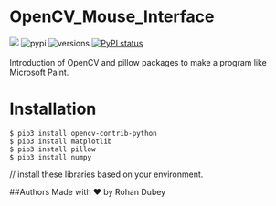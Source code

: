 # OpenCV_Mouse_Interface
[![](https://img.shields.io/github/license/sourcerer-io/hall-of-fame.svg)](https://github.com/rohandubey/OpenCV_Mouse_Interface/blob/master/LICENSE)
![pypi](https://img.shields.io/pypi/v/pybadges.svg)
![versions](https://img.shields.io/pypi/pyversions/pybadges.svg)
[![PyPI status](https://img.shields.io/pypi/status/trains-jupyter-plugin.svg)](https://pypi.python.org/pypi/trains-jupyter-plugin/) 
<br><br>
Introduction of OpenCV and pillow packages to make a program like Microsoft Paint.
# Installation
```
$ pip3 install opencv-contrib-python
$ pip3 install matplotlib
$ pip3 install pillow
$ pip3 install numpy
```
// install these libraries based on your environment.

##Authors
Made with ❤️ by Rohan Dubey
